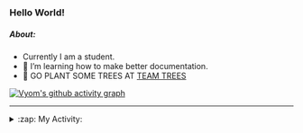 ### Hello World!

##### About:
- Currently I am a student.
- 🌱 I’m learning how to make better documentation.
- 🌱 GO PLANT SOME TREES AT [TEAM TREES](https://teamtrees.org/)

[![Vyom's github activity graph](https://activity-graph.herokuapp.com/graph?username=Vyvy-vi)](https://github.com/ashutosh00710/github-readme-activity-graph)

---
<details>
  <summary>:zap: My Activity:</summary>
  
<!--START_SECTION:waka-->
![Code Time](http://img.shields.io/badge/Code%20Time-987%20hrs%2015%20mins-blue)

**I'm a Night 🦉** 

```text
🌞 Morning    90 commits     ███░░░░░░░░░░░░░░░░░░░░░░   13.72% 
🌆 Daytime    160 commits    ██████░░░░░░░░░░░░░░░░░░░   24.39% 
🌃 Evening    220 commits    ████████░░░░░░░░░░░░░░░░░   33.54% 
🌙 Night      186 commits    ███████░░░░░░░░░░░░░░░░░░   28.35%

```
📅 **I'm Most Productive on Friday** 

```text
Monday       92 commits     ███░░░░░░░░░░░░░░░░░░░░░░   14.02% 
Tuesday      102 commits    ████░░░░░░░░░░░░░░░░░░░░░   15.55% 
Wednesday    77 commits     ███░░░░░░░░░░░░░░░░░░░░░░   11.74% 
Thursday     101 commits    ███░░░░░░░░░░░░░░░░░░░░░░   15.4% 
Friday       106 commits    ████░░░░░░░░░░░░░░░░░░░░░   16.16% 
Saturday     74 commits     ██░░░░░░░░░░░░░░░░░░░░░░░   11.28% 
Sunday       104 commits    ████░░░░░░░░░░░░░░░░░░░░░   15.85%

```


📊 **This Week I Spent My Time On** 

```text
🔥 Editors: 
VS Code                  2 hrs 43 mins       █████████████████████████   100.0%

🐱‍💻 Projects: 
advent-of-code-2022      2 hrs 4 mins        ███████████████████░░░░░░   76.42% 
praise                   29 mins             ████░░░░░░░░░░░░░░░░░░░░░   18.23% 
CSF                      8 mins              █░░░░░░░░░░░░░░░░░░░░░░░░   5.35%

```


 Last Updated on 14/12/2022 18:04:21 UTC
<!--END_SECTION:waka-->
</details>
